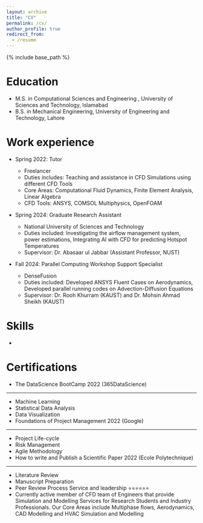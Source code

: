 ```yaml
---
layout: archive
title: "CV"
permalink: /cv/
author_profile: true
redirect_from:
  - /resume
---
```


{% include base_path %}

Education
======
* M.S. in Computational Sciences and Engineering , University of Sciences and Technology, Islamabad
* B.S. in Mechanical Engineering, University of Engineering and Technology, Lahore

Work experience
======
* Spring 2022: Tutor 
  * Freelancer 
  * Duties includes: Teaching and assistance in CFD Simulations using different CFD Tools
  * Core Areas: Computational Fluid Dynamics, Finite Element Analysis, Linear Algebra
  * CFD Tools: ANSYS, COMSOL Multiphysics, OpenFOAM

* Spring 2024: Graduate Research Assistant
  * National University of Sciences and Technology
  * Duties included: Investigating the airflow management system, power estimations, Integrating AI with CFD for predicting Hotspot Temperatures
  * Supervisor: Dr. Abasaar ul Jabbar (Assistant Professor, NUST)

* Fall 2024: Parallel Computing Workshop Support Specialist
  * DenseFusion
  * Duties included: Developed ANSYS Fluent Cases on Aerodynamics, Developed parallel running codes on Advection-Diffusion Equations
  * Supervisor: Dr. Rooh Khurram (KAUST) and Dr. Mohsin Ahmad Sheikh (KAUST)

Skills
======
* 

Certifications
======
* The DataScience BootCamp 2022 (365DataScience)
-----
  * Machine Learning
  * Statistical Data Analysis
  * Data Visualization
* Foundations of Project Management 2022 (Google)
------
  * Project Life-cycle
  * Risk Management
  * Agile Methodology
* How to write and Publish a Scientific Paper 2022 (Ecole Polytechnique)
----
  * Literature Review
  * Manuscript Preparation
  * Peer Review Process
Service and leadership
======
* Currently active member of CFD team of Engineers that provide Simulation and Modelling Services for Research Students and Industry Professionals. Our Core Areas include Multiphase flows, Aerodynamics, CAD Modelling and HVAC Simulation and Modelling
